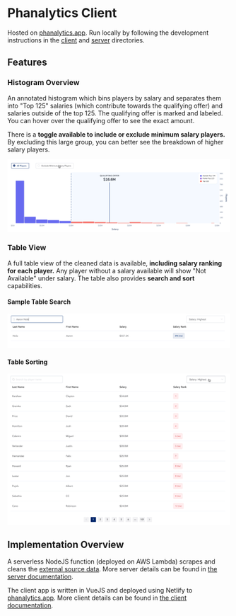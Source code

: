 # Phanalytics Client

Hosted on [phanalytics.app](https://phanalytics.app/). Run locally by following the development instructions in the [client](./client/readme.md) and [server](./server/readme.md) directories.

## Features

### Histogram Overview

An annotated histogram which bins players by salary and separates them into "Top 125" salaries (which contribute towards the qualifying offer) and salaries outside of the top 125. The qualifying offer is marked and labeled. You can hover over the qualifying offer to see the exact amount.

There is a **toggle available to include or exclude minimum salary players.** By excluding this large group, you can better see the breakdown of higher salary players.

![Histogram Preview](./client/src/docs/Phanalytics-Histogram.gif)

### Table View

A full table view of the cleaned data is available, **including salary ranking for each player.** Any player without a salary available will show "Not Available" under salary. The table also provides **search and sort** capabilities.

#### Sample Table Search

![Table Search](./client/src/docs/SampleSearch.png)

#### Table Sorting

![Table Sorting](./client/src/docs/Phanalytics-TableSort.gif)

## Implementation Overview

A serverless NodeJS function (deployed on AWS Lambda) scrapes and cleans the [external source data](https://questionnaire-148920.appspot.com/swe/data.html).
More server details can be found in [the server documentation](./server/readme.md).

The client app is written in VueJS and deployed using Netlify to [phanalytics.app](https://phanalytics.app/). More client details can be found in [the client documentation](./client/readme.md).

